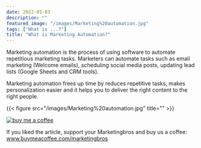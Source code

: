 ```yaml
---
date: 2022-05-03
description: ""
featured_image: "/images/Marketing%20automation.jpg"
tags: ["What is ...?"]
title: "What is Marketing Automation?"
---
```


Marketing automation is the process of using software to automate repetitious marketing tasks. Marketers can automate tasks such as email marketing (Welcome emails), scheduling social media posts, updating lead lists (Google Sheets and CRM tools).

Marketing automation frees up time by reduces repetitive tasks, makes personalization easier and it helps you to deliver the right content to the right people.

{{< figure src="/images/Marketing%20automation.jpg" title="" >}}

[![buy me a coffee](/images/buymeacoffee.png)](https://www.buymeacoffee.com/marketingbros)

If you liked the article, support your Marketingbros and buy us a coffee: www.buymeacoffee.com/marketingbros
